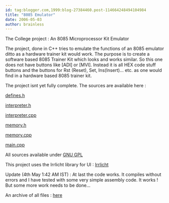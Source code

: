 ```yaml
---
id: tag:blogger.com,1999:blog-27384460.post-114664248494104984
title: "8085 Emulator"
date: 2006-05-03
author: brainless
---
```


The College project : An 8085 Microprocessor Kit Emulator  

The project, done in C++ tries to emulate the functions of an 8085 emulator ditto as a hardware trainer kit would work. The purpose is to create a software based 8085 Trainer Kit which looks and works similar. So this one does not have buttons like [ADI] or [MVI]. Instead it is all HEX code stuff buttons and the buttons for Rst (Reset), Set, Ins(Insert)... etc. as one would find in a hardware based 8085 trainer kit.  

The project isnt yet fully complete. The sources are available here :  

[defines.h](http://sumit.pixlie.com/8085_emu/defines_h.html)  

[interpreter.h](http://sumit.pixlie.com/8085_emu/interpret_h.html)  

[interpreter.cpp](http://sumit.pixlie.com/8085_emu/interpret_cpp.html)  

[memory.h](http://sumit.pixlie.com/8085_emu/memory_h.html)  

[memory.cpp](http://sumit.pixlie.com/8085_emu/memory_cpp.html)  

[main.cpp](http://sumit.pixlie.com/8085_emu/main_cpp.html)  

All sources available under [GNU GPL](http://www.gnu.org/licenses/gpl.html)  

This project uses the Irrlicht library for UI : [Irrlicht](http://irrlicht.sourceforge.net/)  

Update (4th May 1:42 AM IST) : At last the code works. It compiles without errors and I have tested with some very simple assembly code. It works ! But some more work needs to be done...  

An archive of all files : [here](http://sumit.pixlie.com/8085_emu/8085_emu.rar)
